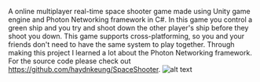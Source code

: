 A online multiplayer real-time space shooter game made using Unity game engine and Photon Networking framework in C#. In this game you control a green ship and you try and shoot down the other player's ship before they shoot you down. This game supports cross-platforming, so you and your friends don't need to have the same system to play together. Through making this project I learned a lot about the Photon Networking framework. For the source code please check out https://github.com/haydnkeung/SpaceShooter.
![alt text](https://haydnkeung.github.io/pictures/spaceshooter.png)
